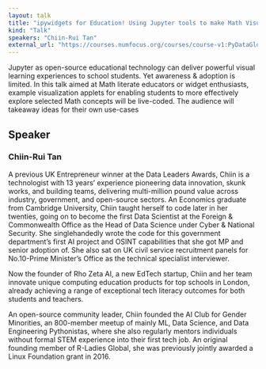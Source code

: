 ```yaml
---
layout: talk
title: "ipywidgets for Education! Using Jupyter tools to make Math Visualization applets for the classroom"
kind: "Talk"
speakers: "Chiin-Rui Tan"
external_url: "https://courses.numfocus.org/courses/course-v1:PyDataGlobal+PDG20-talks+2020/jump_to/block-v1:PyDataGlobal+PDG20-talks+2020+type@vertical+block@4db5e2bb75c14a4f9399c1fb92f7f354"
---
```


Jupyter as open-source educational technology can deliver powerful visual learning experiences to school students. Yet awareness & adoption is limited. In this talk aimed at Math literate educators or widget enthusiasts, example visualization applets for enabling students to more effectively explore selected Math concepts will be live-coded. The audience will takeaway ideas for their own use-cases

## Speaker

### Chiin-Rui Tan

A previous UK Entrepreneur winner at the Data Leaders Awards, Chiin is a technologist with 13 years’ experience pioneering data innovation, skunk works, and building teams, delivering multi-million pound value across industry, government, and open-source sectors. An Economics graduate from Cambridge University, Chiin taught herself to code later in her twenties, going on to become the first Data Scientist at the Foreign & Commonwealth Office as the Head of Data Science under Cyber & National Security. She singlehandedly wrote the code for this government department’s first AI project and OSINT capabilities that she got MP and senior adoption of. She also sat on UK civil service recruitment panels for No.10-Prime Minister’s Office as the technical specialist interviewer.     

Now the founder of Rho Zeta AI, a new EdTech startup, Chiin and her team innovate unique computing education products for top schools in London, already achieving a range of exceptional tech literacy outcomes for both students and teachers.    

An open-source community leader, Chiin founded the AI Club for Gender Minorities, an 800-member meetup of mainly ML, Data Science, and Data Engineering Pythonistas, where she also regularly mentors individuals without formal STEM experience into their first tech job. An original founding member of R-Ladies Global, she was previously jointly awarded a Linux Foundation grant in 2016.
